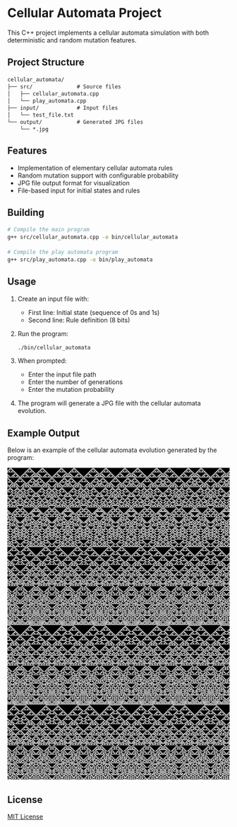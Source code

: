 # Cellular Automata Project

This C++ project implements a cellular automata simulation with both deterministic and random mutation features.

## Project Structure

```
cellular_automata/
├── src/              # Source files
│   ├── cellular_automata.cpp
│   └── play_automata.cpp
├── input/            # Input files
│   └── test_file.txt
└── output/           # Generated JPG files
    └── *.jpg
```

## Features

- Implementation of elementary cellular automata rules
- Random mutation support with configurable probability
- JPG file output format for visualization
- File-based input for initial states and rules

## Building

```bash
# Compile the main program
g++ src/cellular_automata.cpp -o bin/cellular_automata

# Compile the play automata program
g++ src/play_automata.cpp -o bin/play_automata
```

## Usage

1. Create an input file with:
   - First line: Initial state (sequence of 0s and 1s)
   - Second line: Rule definition (8 bits)

2. Run the program:
   ```bash
   ./bin/cellular_automata
   ```

3. When prompted:
   - Enter the input file path
   - Enter the number of generations
   - Enter the mutation probability

4. The program will generate a JPG file with the cellular automata evolution.

## Example Output

Below is an example of the cellular automata evolution generated by the program:

![Cellular Automata Evolution](output/test_file.jpg)

## License

[MIT License](LICENSE)
